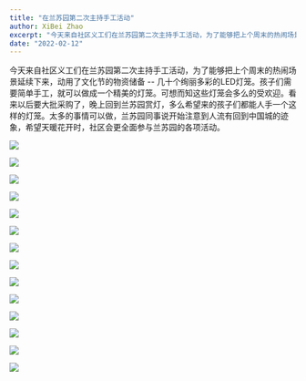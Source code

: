 ```yaml
---
title: "在兰苏园第二次主持手工活动"
author: XiBei Zhao
excerpt: "今天来自社区义工们在兰苏园第二次主持手工活动，为了能够把上个周末的热闹场景延续下来，动用了文化节的物资储备 -- 几十个绚丽多彩的LED灯笼。孩子们需要简单手工，就可以做成一个精美的灯笼。可想而知这些灯笼会多么的受欢迎。看来以后要大批采购了，晚上回到兰苏园赏灯，多么希望来的孩子们都能人手一个这样的灯笼。太多的事情可以做，兰苏园同事说开始注意到人流有回到中国城的迹象，希望天暖花开时，社区会更全面参与兰苏园的各项活动。"
date: "2022-02-12"
---
```


今天来自社区义工们在兰苏园第二次主持手工活动，为了能够把上个周末的热闹场景延续下来，动用了文化节的物资储备 -- 几十个绚丽多彩的LED灯笼。孩子们需要简单手工，就可以做成一个精美的灯笼。可想而知这些灯笼会多么的受欢迎。看来以后要大批采购了，晚上回到兰苏园赏灯，多么希望来的孩子们都能人手一个这样的灯笼。太多的事情可以做，兰苏园同事说开始注意到人流有回到中国城的迹象，希望天暖花开时，社区会更全面参与兰苏园的各项活动。

![](https://res.cloudinary.com/dhngj18do/image/upload/f_auto,q_auto/v1/images/Wechat%20Image_20220213000217)

![](https://res.cloudinary.com/dhngj18do/image/upload/f_auto,q_auto/v1/images/Wechat%20Image_20220213000253)

![](https://res.cloudinary.com/dhngj18do/image/upload/f_auto,q_auto/v1/images/Wechat%20Image_20220213000304)

![](https://res.cloudinary.com/dhngj18do/image/upload/f_auto,q_auto/v1/images/Wechat%20Image_20220213000313)

![](https://res.cloudinary.com/dhngj18do/image/upload/f_auto,q_auto/v1/images/Wechat%20Image_20220213000322)

![](https://res.cloudinary.com/dhngj18do/image/upload/f_auto,q_auto/v1/images/Wechat%20Image_20220213000332)

![](https://res.cloudinary.com/dhngj18do/image/upload/f_auto,q_auto/v1/images/Wechat%20Image_20220213000339)

![](https://res.cloudinary.com/dhngj18do/image/upload/f_auto,q_auto/v1/images/Wechat%20Image_20220213000347)

![](https://res.cloudinary.com/dhngj18do/image/upload/f_auto,q_auto/v1/images/Wechat%20Image_20220213000357)

![](https://res.cloudinary.com/dhngj18do/image/upload/f_auto,q_auto/v1/images/Wechat%20Image_20220213000405)

![](https://res.cloudinary.com/dhngj18do/image/upload/f_auto,q_auto/v1/images/Wechat%20Image_20220213000412)

![](https://res.cloudinary.com/dhngj18do/image/upload/f_auto,q_auto/v1/images/Wechat%20Image_20220213000423)

![](https://res.cloudinary.com/dhngj18do/image/upload/f_auto,q_auto/v1/images/Wechat%20Image_20220213000431)

![](https://res.cloudinary.com/dhngj18do/image/upload/f_auto,q_auto/v1/images/Wechat%20Image_20220212172316s)
